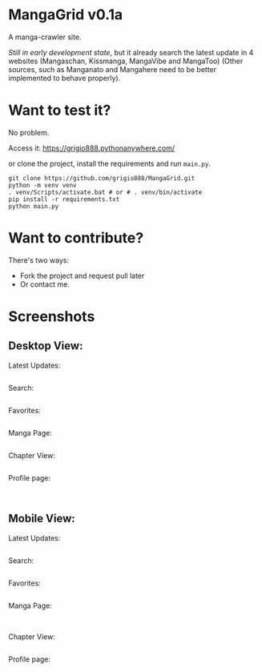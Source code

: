 # **MangaGrid v0.1a**
A manga-crawler site.

*Still in early development state*, but it already search the latest update in 4 websites (Mangaschan, Kissmanga, MangaVibe and MangaToo) (Other sources, such as Manganato and Mangahere need to be better implemented to behave properly).

# Want to test it?
No problem.

Access it:
https://grigio888.pythonanywhere.com/

or clone the project, install the requirements and run ```main.py```.

```
git clone https://github.com/grigio888/MangaGrid.git
python -m venv venv
. venv/Scripts/activate.bat # or # . venv/bin/activate
pip install -r requirements.txt
python main.py
```

# Want to contribute?

There's two ways:
- Fork the project and request pull later
- Or contact me.

# Screenshots

<h2>Desktop View:</h2>
<p>Latest Updates:</p>
<img src="https://user-images.githubusercontent.com/57846373/182647044-79a80cb8-7f6b-44e2-9a53-08a23131d8d2.png" alt="">
<p>Search:</p>
<img src="https://user-images.githubusercontent.com/57846373/182648001-daa32166-30ac-4a79-9d20-e7707bef2df1.png" alt="">
<p>Favorites:</p>
<img src="https://user-images.githubusercontent.com/57846373/182648427-1ed0a99a-c12d-467d-9cdb-4bc5767bb7e2.png" alt="">
<p>Manga Page:</p>
<img src="https://user-images.githubusercontent.com/57846373/182649439-b23b3657-3520-48d5-be8a-082571364496.png" alt="">
<p>Chapter View:</p>
<img src="https://user-images.githubusercontent.com/57846373/182649970-b672c6d9-39b0-4d39-85aa-b95112ceaef9.png" alt="">
<p>Profile page:</p>
<img src="https://user-images.githubusercontent.com/57846373/182651754-7fe0a496-2d22-4fc6-b6aa-219ad82dd42c.png" alt="">
<img src="https://user-images.githubusercontent.com/57846373/182651574-5eec338c-2a12-4c64-84ef-2a13b28cd281.png" alt="">


<h2>Mobile View:</h2>
<p>Latest Updates:</p>
<img src="https://user-images.githubusercontent.com/57846373/182647396-f2396e95-537f-41ff-946f-c62597727718.png" alt="">
<p>Search:</p>
<img src="https://user-images.githubusercontent.com/57846373/182647805-e928898c-70cf-49d4-a7ed-6c55cb68f7ba.png" alt="">
<p>Favorites:</p>
<img src="https://user-images.githubusercontent.com/57846373/182648661-b8343d80-d014-41a1-8300-b17119c8c958.png" alt="">
<p>Manga Page:</p>
<img src="https://user-images.githubusercontent.com/57846373/182648937-cf98a344-1623-4c78-9d9f-61a302ef8379.png" alt="">
<img src="https://user-images.githubusercontent.com/57846373/182649146-340bea0b-4f9b-4066-a257-02837f54887b.png" alt="">
<p>Chapter View:</p>
<img src="https://user-images.githubusercontent.com/57846373/182650940-3a13953f-dd12-4b9c-9ee9-f483deaf8796.png" alt="">
<p>Profile page:</p>
<img src="https://user-images.githubusercontent.com/57846373/182651225-91ad2be4-d5a3-43c7-892d-9afdbf5e8d28.png" alt="">
<img src="https://user-images.githubusercontent.com/57846373/182651407-f30bd08d-f395-4fae-90aa-7d63bd8c76ac.png" alt="">
